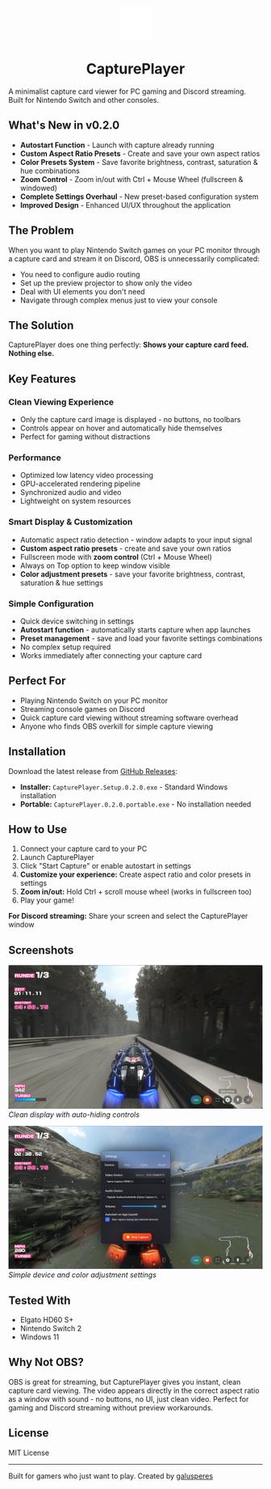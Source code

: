 <div align="center">
  <img src="src/assets/icons/icon.png" alt="CapturePlayer Icon" width="64" height="64">
  <h1>CapturePlayer</h1>
</div>

A minimalist capture card viewer for PC gaming and Discord streaming. Built for Nintendo Switch and other consoles.

## What's New in v0.2.0

- **Autostart Function** - Launch with capture already running
- **Custom Aspect Ratio Presets** - Create and save your own aspect ratios  
- **Color Presets System** - Save favorite brightness, contrast, saturation & hue combinations
- **Zoom Control** - Zoom in/out with Ctrl + Mouse Wheel (fullscreen & windowed)
- **Complete Settings Overhaul** - New preset-based configuration system
- **Improved Design** - Enhanced UI/UX throughout the application

## The Problem

When you want to play Nintendo Switch games on your PC monitor through a capture card and stream it on Discord, OBS is unnecessarily complicated:
- You need to configure audio routing
- Set up the preview projector to show only the video
- Deal with UI elements you don't need
- Navigate through complex menus just to view your console

## The Solution

CapturePlayer does one thing perfectly: **Shows your capture card feed. Nothing else.**

## Key Features

### Clean Viewing Experience
- Only the capture card image is displayed - no buttons, no toolbars
- Controls appear on hover and automatically hide themselves
- Perfect for gaming without distractions

### Performance
- Optimized low latency video processing
- GPU-accelerated rendering pipeline
- Synchronized audio and video
- Lightweight on system resources

### Smart Display & Customization
- Automatic aspect ratio detection - window adapts to your input signal
- **Custom aspect ratio presets** - create and save your own ratios
- Fullscreen mode with **zoom control** (Ctrl + Mouse Wheel)
- Always on Top option to keep window visible
- **Color adjustment presets** - save your favorite brightness, contrast, saturation & hue settings

### Simple Configuration
- Quick device switching in settings
- **Autostart function** - automatically starts capture when app launches
- **Preset management** - save and load your favorite settings combinations
- No complex setup required
- Works immediately after connecting your capture card

## Perfect For

- Playing Nintendo Switch on your PC monitor
- Streaming console games on Discord
- Quick capture card viewing without streaming software overhead
- Anyone who finds OBS overkill for simple capture viewing

## Installation

Download the latest release from [GitHub Releases](https://github.com/galusperes/CapturePlayer/releases/latest):

- **Installer:** `CapturePlayer.Setup.0.2.0.exe` - Standard Windows installation
- **Portable:** `CapturePlayer.0.2.0.portable.exe` - No installation needed

## How to Use

1. Connect your capture card to your PC
2. Launch CapturePlayer
3. Click "Start Capture" or enable autostart in settings
4. **Customize your experience:** Create aspect ratio and color presets in settings
5. **Zoom in/out:** Hold Ctrl + scroll mouse wheel (works in fullscreen too)
6. Play your game!

**For Discord streaming:** Share your screen and select the CapturePlayer window

## Screenshots

![Main Window](./screenshot_main.png)
*Clean display with auto-hiding controls*

![Settings](./screenshot_settings.png)
*Simple device and color adjustment settings*

## Tested With

- Elgato HD60 S+
- Nintendo Switch 2
- Windows 11

## Why Not OBS?

OBS is great for streaming, but CapturePlayer gives you instant, clean capture card viewing. The video appears directly in the correct aspect ratio as a window with sound - no buttons, no UI, just clean video. Perfect for gaming and Discord streaming without preview workarounds.

## License

MIT License

---

Built for gamers who just want to play. Created by [galusperes](https://github.com/galusperes)